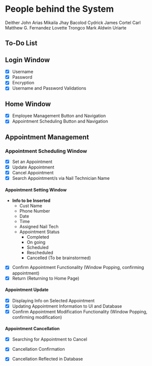 # People behind the System
Deither John Arias
Mikaila Jhay Bacolod
Cydrick James Cortel
Carl Matthew G. Fernandez
Lovette Trongco
Mark Aldwin Uriarte

## To-Do List

## Login Window
- [x] Username
- [x] Password
- [x] Encryption
- [x] Username and Password Validations

## Home Window
- [x] Employee Management Button and Navigation
- [x] Appointment Scheduling Button and Navigation

## Appointment Management

### Appointment Scheduling Window
- [x] Set an Appointment
- [x] Update Appointment
- [x] Cancel Appointment
- [x] Search Appointment/s via Nail Technician Name

#### Appointment Setting Window
- **Info to be Inserted**
  - Cust Name
  - Phone Number
  - Date 
  - Time 
  - Assigned Nail Tech
  - Appointment Status
    - Completed
    - On going
    - Scheduled
    - Rescheduled
    - Cancelled (To be brainstormed)

- [x] Confirm Appointment Functionality (Window Popping, confirming appointment)
- [x] Return (Returning to Home Page)

#### Appointment Update
- [x] Displaying Info on Selected Appointment
- [x] Updating Appointment Information to UI and Database
- [x] Confirm Appointment Modification Functionality (Window Popping, confirming modification)

#### Appointment Cancellation
- [x] Searching for Appointment to Cancel
- [x] Cancellation Confirmation
- [x] Cancellation Reflected in Database

